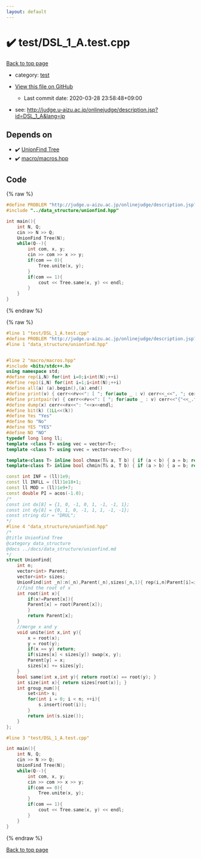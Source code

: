 ```yaml
---
layout: default
---
```


<!-- mathjax config similar to math.stackexchange -->
<script type="text/javascript" async
  src="https://cdnjs.cloudflare.com/ajax/libs/mathjax/2.7.5/MathJax.js?config=TeX-MML-AM_CHTML">
</script>
<script type="text/x-mathjax-config">
  MathJax.Hub.Config({
    TeX: { equationNumbers: { autoNumber: "AMS" }},
    tex2jax: {
      inlineMath: [ ['$','$'] ],
      processEscapes: true
    },
    "HTML-CSS": { matchFontHeight: false },
    displayAlign: "left",
    displayIndent: "2em"
  });
</script>

<script type="text/javascript" src="https://cdnjs.cloudflare.com/ajax/libs/jquery/3.4.1/jquery.min.js"></script>
<script src="https://cdn.jsdelivr.net/npm/jquery-balloon-js@1.1.2/jquery.balloon.min.js" integrity="sha256-ZEYs9VrgAeNuPvs15E39OsyOJaIkXEEt10fzxJ20+2I=" crossorigin="anonymous"></script>
<script type="text/javascript" src="../../assets/js/copy-button.js"></script>
<link rel="stylesheet" href="../../assets/css/copy-button.css" />


# :heavy_check_mark: test/DSL_1_A.test.cpp

<a href="../../index.html">Back to top page</a>

* category: <a href="../../index.html#098f6bcd4621d373cade4e832627b4f6">test</a>
* <a href="{{ site.github.repository_url }}/blob/master/test/DSL_1_A.test.cpp">View this file on GitHub</a>
    - Last commit date: 2020-03-28 23:58:48+09:00


* see: <a href="http://judge.u-aizu.ac.jp/onlinejudge/description.jsp?id=DSL_1_A&lang=jp">http://judge.u-aizu.ac.jp/onlinejudge/description.jsp?id=DSL_1_A&lang=jp</a>


## Depends on

* :heavy_check_mark: <a href="../../library/data_structure/unionfind.hpp.html">UnionFind Tree</a>
* :heavy_check_mark: <a href="../../library/macro/macros.hpp.html">macro/macros.hpp</a>


## Code

<a id="unbundled"></a>
{% raw %}
```cpp
#define PROBLEM "http://judge.u-aizu.ac.jp/onlinejudge/description.jsp?id=DSL_1_A&lang=jp"
#include "../data_structure/unionfind.hpp"

int main(){
    int N, Q;
    cin >> N >> Q;
    UnionFind Tree(N);
    while(Q--){
        int com, x, y;
        cin >> com >> x >> y;
        if(com == 0){
            Tree.unite(x, y);
        }
        if(com == 1){
            cout << Tree.same(x, y) << endl;
        }
    }
}
```
{% endraw %}

<a id="bundled"></a>
{% raw %}
```cpp
#line 1 "test/DSL_1_A.test.cpp"
#define PROBLEM "http://judge.u-aizu.ac.jp/onlinejudge/description.jsp?id=DSL_1_A&lang=jp"
#line 1 "data_structure/unionfind.hpp"


#line 2 "macro/macros.hpp"
#include <bits/stdc++.h>
using namespace std;
#define rep(i,N) for(int i=0;i<int(N);++i)
#define rep1(i,N) for(int i=1;i<int(N);++i)
#define all(a) (a).begin(),(a).end()
#define print(v) { cerr<<#v<<": [ "; for(auto _ : v) cerr<<_<<", "; cerr<<"]"<<endl; }
#define printpair(v) { cerr<<#v<<": [ "; for(auto _ : v) cerr<<"{"<<_.first<<","<<_.second<<"}"<<", "; cerr<<"]"<<endl; }
#define dump(x) cerr<<#x<<": "<<x<<endl;
#define bit(k) (1LL<<(k))
#define Yes "Yes"
#define No "No"
#define YES "YES"
#define NO "NO"
typedef long long ll;
template <class T> using vec = vector<T>;
template <class T> using vvec = vector<vec<T>>;

template<class T> inline bool chmax(T& a, T b) { if (a < b) { a = b; return true; } return false; }
template<class T> inline bool chmin(T& a, T b) { if (a > b) { a = b; return true; } return false; }

const int INF = (ll)1e9;
const ll INFLL = (ll)1e18+1;
const ll MOD = (ll)1e9+7;
const double PI = acos(-1.0);
/*
const int dx[8] = {1, 0, -1, 0, 1, -1, -1, 1};
const int dy[8] = {0, 1, 0, -1, 1, 1, -1, -1};
const string dir = "DRUL";
*/
#line 4 "data_structure/unionfind.hpp"
/*
@title UnionFind Tree
@category data_structure
@docs ../docs/data_structure/unionfind.md
*/
struct UnionFind{
    int n;
    vector<int> Parent;
    vector<int> sizes;
    UnionFind(int _n):n(_n),Parent(_n),sizes(_n,1){ rep(i,n)Parent[i]=i; }
    //find the root of x
    int root(int x){
        if(x!=Parent[x]){
        Parent[x] = root(Parent[x]);
        }
        return Parent[x];
    }
    //merge x and y
    void unite(int x,int y){
        x = root(x);
        y = root(y);
        if(x == y) return;
        if(sizes[x] < sizes[y]) swap(x, y);
        Parent[y] = x;
        sizes[x] += sizes[y];
    }
    bool same(int x,int y){ return root(x) == root(y); }
    int size(int x){ return sizes[root(x)]; }
    int group_num(){
        set<int> s;
        for(int i = 0; i < n; ++i){
            s.insert(root(i));
        }
        return int(s.size());
    }
};

#line 3 "test/DSL_1_A.test.cpp"

int main(){
    int N, Q;
    cin >> N >> Q;
    UnionFind Tree(N);
    while(Q--){
        int com, x, y;
        cin >> com >> x >> y;
        if(com == 0){
            Tree.unite(x, y);
        }
        if(com == 1){
            cout << Tree.same(x, y) << endl;
        }
    }
}

```
{% endraw %}

<a href="../../index.html">Back to top page</a>

